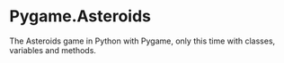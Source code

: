 # Pygame.Asteroids

The Asteroids game in Python with Pygame, only this time with classes, variables and methods.
